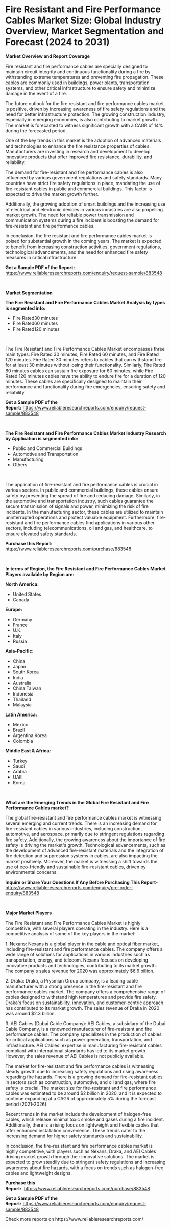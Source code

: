 <p><h1>Fire Resistant and Fire Performance Cables Market Size: Global Industry Overview, Market Segmentation and Forecast (2024 to 2031)</h1></p><p><strong>Market Overview and Report Coverage</strong></p>
<p><p>Fire resistant and fire performance cables are specially designed to maintain circuit integrity and continuous functionality during a fire by withstanding extreme temperatures and preventing fire propagation. These cables are commonly used in buildings, power plants, transportation systems, and other critical infrastructure to ensure safety and minimize damage in the event of a fire.</p><p>The future outlook for the fire resistant and fire performance cables market is positive, driven by increasing awareness of fire safety regulations and the need for better infrastructure protection. The growing construction industry, especially in emerging economies, is also contributing to market growth. The market is forecasted to witness significant growth with a CAGR of 14% during the forecasted period.</p><p>One of the key trends in this market is the adoption of advanced materials and technologies to enhance the fire resistance properties of cables. Manufacturers are investing in research and development to develop innovative products that offer improved fire resistance, durability, and reliability.</p><p>The demand for fire-resistant and fire performance cables is also influenced by various government regulations and safety standards. Many countries have strict fire safety regulations in place, mandating the use of fire-resistant cables in public and commercial buildings. This factor is expected to drive the market growth further.</p><p>Additionally, the growing adoption of smart buildings and the increasing use of electrical and electronic devices in various industries are also propelling market growth. The need for reliable power transmission and communication systems during a fire incident is boosting the demand for fire-resistant and fire performance cables.</p><p>In conclusion, the fire resistant and fire performance cables market is poised for substantial growth in the coming years. The market is expected to benefit from increasing construction activities, government regulations, technological advancements, and the need for enhanced fire safety measures in critical infrastructure.</p></p>
<p><strong>Get a Sample PDF of the Report:</strong> <a href="https://www.reliableresearchreports.com/enquiry/request-sample/883548">https://www.reliableresearchreports.com/enquiry/request-sample/883548</a></p>
<p>&nbsp;</p>
<p><strong>Market Segmentation</strong></p>
<p><strong>The Fire Resistant and Fire Performance Cables Market Analysis by types is segmented into:</strong></p>
<p><ul><li>Fire Rated30 minutes</li><li>Fire Rated60 minutes</li><li>Fire Rated120 minutes</li></ul></p>
<p>&nbsp;</p>
<p><p>The Fire Resistant and Fire Performance Cables Market encompasses three main types: Fire Rated 30 minutes, Fire Rated 60 minutes, and Fire Rated 120 minutes. Fire Rated 30 minutes refers to cables that can withstand fire for at least 30 minutes without losing their functionality. Similarly, Fire Rated 60 minutes cables can sustain fire exposure for 60 minutes, while Fire Rated 120 minutes cables have the ability to endure fire for a duration of 120 minutes. These cables are specifically designed to maintain their performance and functionality during fire emergencies, ensuring safety and reliability.</p></p>
<p><strong>Get a Sample PDF of the Report:</strong>&nbsp;<a href="https://www.reliableresearchreports.com/enquiry/request-sample/883548">https://www.reliableresearchreports.com/enquiry/request-sample/883548</a></p>
<p>&nbsp;</p>
<p><strong>The Fire Resistant and Fire Performance Cables Market Industry Research by Application is segmented into:</strong></p>
<p><ul><li>Public and Commercial Buildings</li><li>Automotive and Transportation</li><li>Manufacturing</li><li>Others</li></ul></p>
<p>&nbsp;</p>
<p><p>The application of fire-resistant and fire performance cables is crucial in various sectors. In public and commercial buildings, these cables ensure safety by preventing the spread of fire and reducing damage. Similarly, in the automotive and transportation industry, such cables guarantee the secure transmission of signals and power, minimizing the risk of fire incidents. In the manufacturing sector, these cables are utilized to maintain uninterrupted operations and protect valuable equipment. Furthermore, fire-resistant and fire performance cables find applications in various other sectors, including telecommunications, oil and gas, and healthcare, to ensure elevated safety standards.</p></p>
<p><strong>Purchase this Report:</strong>&nbsp; <a href="https://www.reliableresearchreports.com/purchase/883548">https://www.reliableresearchreports.com/purchase/883548</a></p>
<p>&nbsp;</p>
<p><strong>In terms of Region, the Fire Resistant and Fire Performance Cables Market Players available by Region are:</strong></p>
<p>
    <p> <strong> North America: </strong>
        <ul>
            <li>United States</li>
            <li>Canada</li>
        </ul>
        </p> 
    <p> <strong> Europe: </strong>
        <ul>
            <li>Germany</li>
            <li>France</li>
            <li>U.K.</li>
            <li>Italy</li>
            <li>Russia</li>
        </ul>
        </p> 
    <p> <strong> Asia-Pacific: </strong>
        <ul>
            <li>China</li>
            <li>Japan</li>
            <li>South Korea</li>
            <li>India</li>
            <li>Australia</li>
            <li>China Taiwan</li>
            <li>Indonesia</li>
            <li>Thailand</li>
            <li>Malaysia</li>
        </ul>
        </p> 
    <p> <strong> Latin America: </strong>
        <ul>
            <li>Mexico</li>
            <li>Brazil</li>
            <li>Argentina Korea</li>
            <li>Colombia</li>
        </ul>
        </p> 
    <p> <strong> Middle East & Africa: </strong>
        <ul>
            <li>Turkey</li>
            <li>Saudi</li>
            <li>Arabia</li>
            <li>UAE</li>
            <li>Korea</li>
        </ul>
    </p>
    </p>
<p>&nbsp;</p>
<p><strong>What are the Emerging Trends in the Global Fire Resistant and Fire Performance Cables market?</strong></p>
<p><p>The global fire-resistant and fire performance cables market is witnessing several emerging and current trends. There is an increasing demand for fire-resistant cables in various industries, including construction, automotive, and aerospace, primarily due to stringent regulations regarding fire safety. Additionally, the growing awareness about the importance of fire safety is driving the market's growth. Technological advancements, such as the development of advanced fire-resistant materials and the integration of fire detection and suppression systems in cables, are also impacting the market positively. Moreover, the market is witnessing a shift towards the use of eco-friendly and sustainable fire-resistant cables, driven by environmental concerns.</p></p>
<p><strong>Inquire or Share Your Questions If Any Before Purchasing This Report</strong>- <a href="https://www.reliableresearchreports.com/enquiry/pre-order-enquiry/883548">https://www.reliableresearchreports.com/enquiry/pre-order-enquiry/883548</a></p>
<p>&nbsp;</p>
<p><strong>Major Market Players</strong></p>
<p><p>The Fire Resistant and Fire Performance Cables Market is highly competitive, with several players operating in the industry. Here is a competitive analysis of some of the key players in the market:</p><p>1. Nexans: Nexans is a global player in the cable and optical fiber market, including fire-resistant and fire performance cables. The company offers a wide range of solutions for applications in various industries such as transportation, energy, and telecom. Nexans focuses on developing innovative products and technologies, contributing to its market growth. The company's sales revenue for 2020 was approximately $6.6 billion.</p><p>2. Draka: Draka, a Prysmian Group company, is a leading cable manufacturer with a strong presence in the fire-resistant and fire performance cables market. The company offers a comprehensive range of cables designed to withstand high temperatures and provide fire safety. Draka's focus on sustainability, innovation, and customer-centric approach has contributed to its market growth. The sales revenue of Draka in 2020 was around $2.3 billion.</p><p>3. AEI Cables (Dubai Cable Company): AEI Cables, a subsidiary of the Dubai Cable Company, is a renowned manufacturer of fire-resistant and fire performance cables. The company specializes in the production of cables for critical applications such as power generation, transportation, and infrastructure. AEI Cables' expertise in manufacturing fire-resistant cables compliant with international standards has led to its market growth. However, the sales revenue of AEI Cables is not publicly available.</p><p>The market for fire-resistant and fire performance cables is witnessing steady growth due to increasing safety regulations and rising awareness regarding fire hazards. There is a growing demand for fire-resistant cables in sectors such as construction, automotive, and oil and gas, where fire safety is crucial. The market size for fire-resistant and fire performance cables was estimated to be around $2 billion in 2020, and it is expected to continue expanding at a CAGR of approximately 5% during the forecast period (2021-2026).</p><p>Recent trends in the market include the development of halogen-free cables, which release minimal toxic smoke and gases during a fire incident. Additionally, there is a rising focus on lightweight and flexible cables that offer enhanced installation convenience. These trends cater to the increasing demand for higher safety standards and sustainability.</p><p>In conclusion, the fire-resistant and fire performance cables market is highly competitive, with players such as Nexans, Draka, and AEI Cables driving market growth through their innovative solutions. The market is expected to grow steadily due to stringent safety regulations and increasing awareness about fire hazards, with a focus on trends such as halogen-free cables and lightweight designs.</p></p>
<p><strong>Purchase this Report:</strong>&nbsp;&nbsp;<a href="https://www.reliableresearchreports.com/purchase/883548">https://www.reliableresearchreports.com/purchase/883548</a></p>
<p></p>
<p><strong>Get a Sample PDF of the Report:</strong>&nbsp;<a href="https://www.reliableresearchreports.com/enquiry/request-sample/883548">https://www.reliableresearchreports.com/enquiry/request-sample/883548</a></p>
<p>Check more reports on https://www.reliableresearchreports.com/</p>